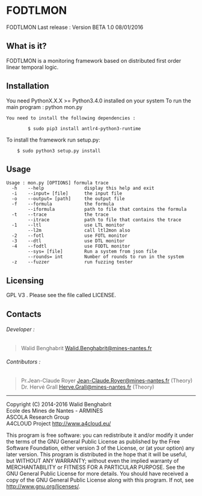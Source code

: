 # FODTLMON

FODTLMON Last release : Version BETA 1.0 08/01/2016

What is it?
-----------

FODTLMON is a monitoring framework based on distributed first order linear temporal logic.

Installation
------------

You need PythonX.X.X >= Python3.4.0 installed on your system
To run the main program : python mon.py

    You need to install the following dependencies :  
    
            $ sudo pip3 install antlr4-python3-runtime
            
To install the framework run setup.py:

        $ sudo python3 setup.py install


Usage
-----


    Usage : mon.py [OPTIONS] formula trace
      -h 	--help          	 display this help and exit
      -i 	--input= [file] 	 the input file
      -o 	--output= [path]	 the output file
      -f 	--formula       	 the formula
         	--iformula      	 path to file that contains the formula
      -t 	--trace         	 the trace
         	--itrace        	 path to file that contains the trace
      -1 	--ltl           	 use LTL monitor
         	--l2m           	 call ltl2mon also
      -2 	--fotl          	 use FOTL monitor
      -3 	--dtl           	 use DTL monitor
      -4 	--fodtl         	 use FODTL monitor
         	--sys= [file]   	 Run a system from json file
         	--rounds= int   	 Number of rounds to run in the system
      -z 	--fuzzer        	 run fuzzing tester


Licensing
---------

GPL V3 . Please see the file called LICENSE.

Contacts
--------

###### Developer :
>   Walid Benghabrit        <Walid.Benghabrit@mines-nantes.fr>

###### Contributors :
>   Pr.Jean-Claude Royer  <Jean-Claude.Royer@mines-nantes.fr>  (Theory)  
>   Dr. Hervé Grall       <Herve.Grall@mines-nantes.fr>        (Theory)  

-------------------------------------------------------------------------------
Copyright (C) 2014-2016 Walid Benghabrit  
Ecole des Mines de Nantes - ARMINES  
ASCOLA Research Group  
A4CLOUD Project http://www.a4cloud.eu/

This program is free software: you can redistribute it and/or modify
it under the terms of the GNU General Public License as published by
the Free Software Foundation, either version 3 of the License, or
(at your option) any later version.
This program is distributed in the hope that it will be useful,
but WITHOUT ANY WARRANTY; without even the implied warranty of
MERCHANTABILITY or FITNESS FOR A PARTICULAR PURPOSE.  See the
GNU General Public License for more details.
You should have received a copy of the GNU General Public License
along with this program.  If not, see <http://www.gnu.org/licenses/>.
